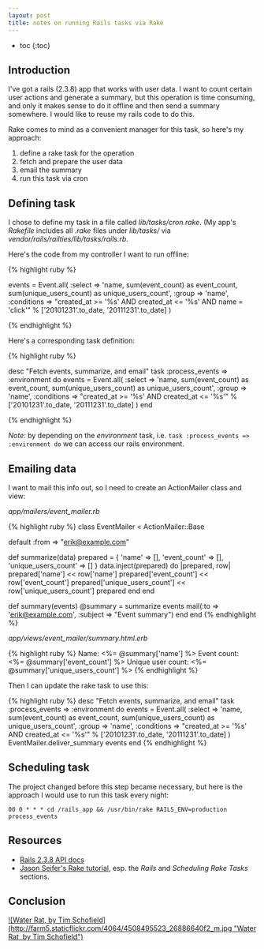 ```yaml
---
layout: post
title: notes on running Rails tasks via Rake
---
```


* toc
{:toc}

## Introduction

I've got a rails (2.3.8) app that works with user data. I want to count certain user actions and generate a summary, but this operation is time consuming, and only it makes sense to do it offline and then send a summary somewhere. I would like to reuse my rails code to do this.

Rake comes to mind as a convenient manager for this task, so here's my approach:

1. define a rake task for the operation
1. fetch and prepare the user data
1. email the summary
1. run this task via cron

## Defining task

I chose to define my task in a file called _lib/tasks/cron.rake_. (My app's _Rakefile_ includes all _.rake_ files under _lib/tasks/_ via _vendor/rails/railties/lib/tasks/rails.rb_.

Here's the code from my controller I want to run offline:

{% highlight ruby %}

events = Event.all(
  :select => 'name, sum(event_count) as event_count, sum(unique_users_count) as unique_users_count',
  :group => 'name',
  :conditions => "created_at >= '%s' AND created_at <= '%s' AND name = 'click'" %
    ['20101231'.to_date, '20111231'.to_date]
)

{% endhighlight %}

Here's a corresponding task definition:

{% highlight ruby %}

desc "Fetch events, summarize, and email"
task :process_events => :environment do
  events = Event.all(
    :select => 'name, sum(event_count) as event_count, sum(unique_users_count) as unique_users_count',
    :group => 'name',
    :conditions => "created_at >= '%s' AND created_at <= '%s'" % ['20101231'.to_date, '20111231'.to_date]
  )
end

{% endhighlight %}

*Note:* by depending on the _environment_ task, i.e. `task :process_events => :environment do` we can access our rails environment.

## Emailing data

I want to mail this info out, so I need to create an ActionMailer class and view:

_app/mailers/event&#95;mailer.rb_

{% highlight ruby %}
class EventMailer < ActionMailer::Base

  default :from => "erik@example.com"

  def summarize(data)
    prepared = {
      'name' => [],
      'event_count' => [],
      'unique_users_count' => []
    }
    data.inject(prepared) do |prepared, row|
      prepared['name'] << row['name']
      prepared['event_count'] << row['event_count']
      prepared['unique_users_count'] << row['unique_users_count']
      prepared
    end
  end

  def summary(events)
    @summary = summarize events
    mail(:to => 'erik@example.com', :subject => "Event summary")
  end
end
{% endhighlight %}

_app/views/event&#95;mailer/summary.html.erb_

{% highlight ruby %}
Name: <%= @summary['name'] %>
Event count: <%= @summary['event_count'] %>
Unique user count: <%= @summary['unique_users_count'] %>
{% endhighlight %}

Then I can update the rake task to use this:

{% highlight ruby %}
desc "Fetch events, summarize, and email"
task :process_events => :environment do
  events = Event.all(
    :select => 'name, sum(event_count) as event_count, sum(unique_users_count) as unique_users_count',
    :group => 'name',
    :conditions => "created_at >= '%s' AND created_at <= '%s'" % ['20101231'.to_date, '20111231'.to_date]
  )
  EventMailer.deliver_summary events
end
{% endhighlight %}

## Scheduling task

The project changed before this step became necessary, but here is the approach I would use to run this task every night:

`00 0 * * * cd /rails_app && /usr/bin/rake RAILS_ENV=production process_events`

## Resources

* [Rails 2.3.8 API docs](http://railsapi.com/doc/rails-v2.3.8/)
* [Jason Seifer's Rake tutorial](http://jasonseifer.com/2010/04/06/rake-tutorial), esp. the _Rails_ and _Scheduling Rake Tasks_ sections.

## Conclusion

<a href="http://www.flickr.com/photos/foxtree1/4508495523/">
![Water Rat, by Tim Schofield](http://farm5.staticflickr.com/4064/4508495523_26886640f2_m.jpg "Water Rat, by Tim Schofield")
</a>

